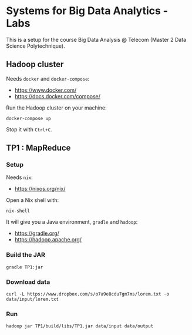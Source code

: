 # Systems for Big Data Analytics - Labs

This is a setup for the course Big Data Analysis @ Telecom (Master 2 Data Science Polytechnique).

## Hadoop cluster

Needs `docker` and `docker-compose`:

- https://www.docker.com/
- https://docs.docker.com/compose/

Run the Hadoop cluster on your machine:

```
docker-compose up
```

Stop it with `Ctrl+C`.

## TP1 : MapReduce

### Setup

Needs `nix`:

- https://nixos.org/nix/

Open a Nix shell with:

```
nix-shell
```

It will give you a Java environment, `gradle` and `hadoop`:

- https://gradle.org/
- https://hadoop.apache.org/

### Build the JAR

```
gradle TP1:jar
```

### Download data

```
curl -L https://www.dropbox.com/s/o7a9e8cdu7gm7ms/lorem.txt -o data/input/lorem.txt
```

### Run

```
hadoop jar TP1/build/libs/TP1.jar data/input data/output
```
